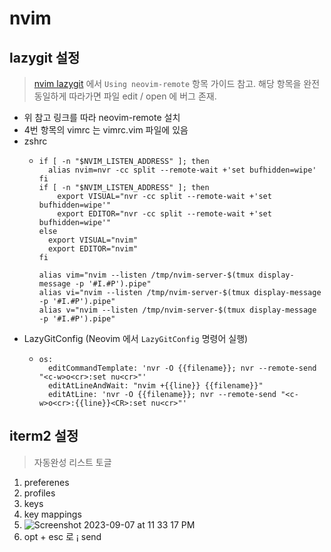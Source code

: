 # nvim

## lazygit 설정
> [nvim lazygit](https://github.com/kdheepak/lazygit.nvim) 에서 `Using neovim-remote` 항목 가이드 참고. 해당 항목을 완전 동일하게 따라가면 파일 edit / open 에 버그 존재.
- 위 참고 링크를 따라 neovim-remote 설치
- 4번 항목의 vimrc 는 vimrc.vim 파일에 있음
- zshrc
  - ```
    if [ -n "$NVIM_LISTEN_ADDRESS" ]; then
      alias nvim=nvr -cc split --remote-wait +'set bufhidden=wipe'
    fi
    if [ -n "$NVIM_LISTEN_ADDRESS" ]; then
        export VISUAL="nvr -cc split --remote-wait +'set bufhidden=wipe'"
        export EDITOR="nvr -cc split --remote-wait +'set bufhidden=wipe'"
    else
      export VISUAL="nvim"
      export EDITOR="nvim"
    fi

    alias vim="nvim --listen /tmp/nvim-server-$(tmux display-message -p '#I.#P').pipe"
    alias vi="nvim --listen /tmp/nvim-server-$(tmux display-message -p '#I.#P').pipe"
    alias v="nvim --listen /tmp/nvim-server-$(tmux display-message -p '#I.#P').pipe"
    ```
- LazyGitConfig (Neovim 에서 `LazyGitConfig` 명령어 실행)
  - ```
    os:
      editCommandTemplate: 'nvr -O {{filename}}; nvr --remote-send "<c-w>o<cr>:set nu<cr>"'
      editAtLineAndWait: "nvim +{{line}} {{filename}}"
      editAtLine: 'nvr -O {{filename}}; nvr --remote-send "<c-w>o<cr>:{{line}}<CR>:set nu<cr>"'
    ```

## iterm2 설정
> 자동완성 리스트 토글

1. preferenes
2. profiles
3. keys
4. key mappings
5. ![Screenshot 2023-09-07 at 11 33 17 PM](https://github.com/simian114/nvim/assets/49119625/3e01ffc2-6eab-43ef-a12d-51c53a533921)
6. opt + esc 로 ¡ send
